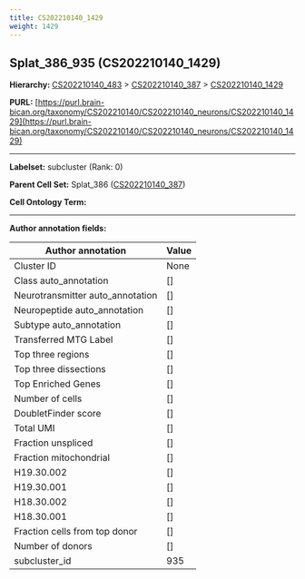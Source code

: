 ```yaml
---
title: CS202210140_1429
weight: 1429
---
```

## Splat_386_935 (CS202210140_1429)
<b>Hierarchy: </b>
[CS202210140_483](../CS202210140_483) >
[CS202210140_387](../CS202210140_387) >
[CS202210140_1429](../CS202210140_1429)

**PURL:** [https://purl.brain-bican.org/taxonomy/CS202210140/CS202210140_neurons/CS202210140_1429](https://purl.brain-bican.org/taxonomy/CS202210140/CS202210140_neurons/CS202210140_1429)

---


**Labelset:** subcluster (Rank: 0)

**Parent Cell Set:** Splat_386 ([CS202210140_387](../CS202210140_387))



**Cell Ontology Term:** 

[MARKER GENES.]: #


---

[TRANSFERRED ANNOTATIONS.]: #


[AUTHOR ANNOTATION FIELDS.]: #


**Author annotation fields:**

| Author annotation | Value |
|-------------------|-------|
|Cluster ID|None|
|Class auto_annotation|[]|
|Neurotransmitter auto_annotation|[]|
|Neuropeptide auto_annotation|[]|
|Subtype auto_annotation|[]|
|Transferred MTG Label|[]|
|Top three regions|[]|
|Top three dissections|[]|
|Top Enriched Genes|[]|
|Number of cells|[]|
|DoubletFinder score|[]|
|Total UMI|[]|
|Fraction unspliced|[]|
|Fraction mitochondrial|[]|
|H19.30.002|[]|
|H19.30.001|[]|
|H18.30.002|[]|
|H18.30.001|[]|
|Fraction cells from top donor|[]|
|Number of donors|[]|
|subcluster_id|935|
